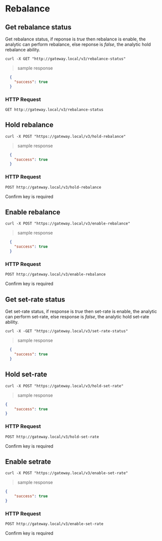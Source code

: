 # Rebalance

## Get rebalance status
Get rebalance status, if reponse is *true* then rebalance is enable, the analytic can perform rebalance, else reponse is *false*, the analytic hold rebalance ability.

```shell
curl -X GET "http://gateway.local/v3/rebalance-status"
```

> sample response

```json
  {
    "success": true
  }
```

### HTTP Request

`GET http://gateway.local/v3/rebalance-status`

## Hold rebalance

```shell
curl -X POST "https://gateway.local/v3/hold-rebalance"
```

> sample response

```json
  {
    "success": true
  }
```

### HTTP Request

`POST http://gateway.local/v3/hold-rebalance`
<aside class="notice">Confirm key is required</aside>

## Enable rebalance

```shell
curl -X POST "https://gateway.local/v3/enable-rebalance"
```

> sample response

```json
  {
    "success": true
  }
```

### HTTP Request

`POST http://gateway.local/v3/enable-rebalance`
<aside class="notice">Confirm key is required</aside>

## Get set-rate status
Get set-rate status, if response is *true* then set-rate is enable, the analytic can perform set-rate, else response is *false*, the analytic hold set-rate ability.

```shell
curl -X -GET "https://gateway.local/v3/set-rate-status"
```

> sample response

```json
  {
    "success": true
  }
```

## Hold set-rate

```shell
curl -X POST "https://gateway.local/v3/hold-set-rate"
```

> sample response

```json
{
    "success": true
}
```

### HTTP Request

`POST http://gateway.local/v3/hold-set-rate`
<aside class="notice">Confirm key is required</aside>

## Enable setrate

```shell
curl -X POST "https://gateway.local/v3/enable-set-rate"
```

> sample response

```json
{
    "success": true
}
```

### HTTP Request

`POST http://gateway.local/v3/enable-set-rate`
<aside class="notice">Confirm key is required</aside>